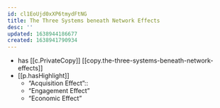 ```yaml
---
id: cl1EoUjd0xXP6tmydFtNG
title: The Three Systems beneath Network Effects
desc: ''
updated: 1638944186677
created: 1638941790934
---
```



- has [[c.PrivateCopy]] [[copy.the-three-systems-beneath-network-effects]]
- [[p.hasHighlight]]
  - “Acquisition Effect”:: 
  - “Engagement Effect”
  - “Economic Effect”
